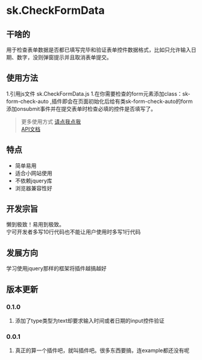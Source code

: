 # sk.CheckFormData

## 干啥的
用于检查表单数据是否都已填写完毕和验证表单控件数据格式，比如只允许输入日期、数字，没则弹窗提示并且取消表单提交。

## 使用方法
1.引用js文件 sk.CheckFormData.js
1.在你需要检查的form元素添加class：sk-form-check-auto   ,插件即会在页面初始化后给有类sk-form-check-auto的form添加onsubmit事件并在提交表单时检查必填的控件是否填写了。
>  更多使用方式  [请点我点我](document/document.md)     
>  [API文档](document/api.md)

## 特点
- 简单易用
- 适合小网站使用
- 不依赖jquery库
- 浏览器兼容性好

## 开发宗旨
懒到极致！易用到极致。  
宁可开发者多写10行代码也不能让用户使用时多写1行代码


## 发展方向
学习使用jquery那样的框架将插件越搞越好

## 版本更新

### 0.1.0
1. 添加了type类型为text却要求输入时间或者日期的input控件验证

### 0.0.1
1. 真正的算一个插件吧，就叫插件吧。很多东西要搞，连example都还没有呢


